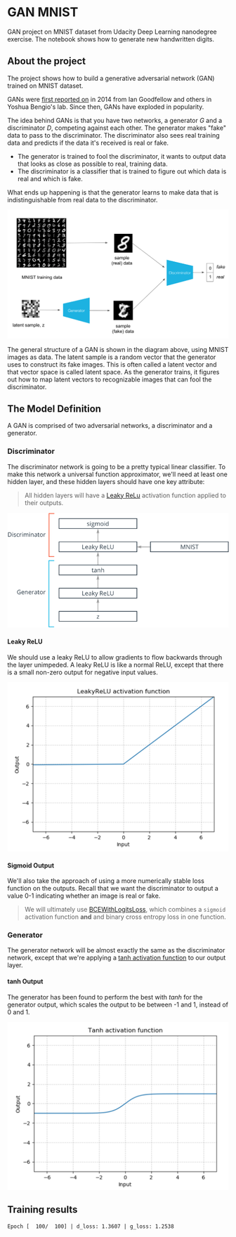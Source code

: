# GAN MNIST

GAN project on MNIST dataset from Udacity Deep Learning nanodegree exercise. The notebook shows how to generate new handwritten digits. 

## About the project

The project shows how to build a generative adversarial network (GAN) trained on MNIST dataset. 

GANs were [first reported on](https://arxiv.org/abs/1406.2661) in 2014 from Ian Goodfellow and others in Yoshua Bengio's lab. Since then, GANs have exploded in popularity.

The idea behind GANs is that you have two networks, a generator $G$ and a discriminator $D$, competing against each other. The generator makes "fake" data to pass to the discriminator. The discriminator also sees real training data and predicts if the data it's received is real or fake.

* The generator is trained to fool the discriminator, it wants to output data that looks as close as possible to real, training data.
* The discriminator is a classifier that is trained to figure out which data is real and which is fake.

What ends up happening is that the generator learns to make data that is indistinguishable from real data to the discriminator.

<img src="https://github.com/Shahrullo/GAN/blob/main/gan-mnist/assets/gan_pipeline.png">

The general structure of a GAN is shown in the diagram above, using MNIST images as data. The latent sample is a random vector that the generator uses to construct its fake images. This is often called a latent vector and that vector space is called latent space. 
As the generator trains, it figures out how to map latent vectors to recognizable images that can fool the discriminator.

## The Model Definition

A GAN is comprised of two adversarial networks, a discriminator and a generator.

### Discriminator

The discriminator network is going to be a pretty typical linear classifier. To make this network a universal function approximator, we'll need at least one hidden layer, and these hidden layers should have one key attribute:

> All hidden layers will have a [Leaky ReLu](https://pytorch.org/docs/stable/nn.html#torch.nn.LeakyReLU) activation function applied to their outputs.

<img src="https://github.com/Shahrullo/GAN/blob/main/gan-mnist/assets/gan_network.png">

#### Leaky ReLU

We should use a leaky ReLU to allow gradients to flow backwards through the layer unimpeded. A leaky ReLU is like a normal ReLU, except that there is a small non-zero output for negative input values.

<img src="https://github.com/Shahrullo/GAN/blob/main/gan-mnist/assets/leaky_relu.png">

#### Sigmoid Output
We'll also take the approach of using a more numerically stable loss function on the outputs. Recall that we want the discriminator to output a value 0-1 indicating whether an image is real or fake.

>  We will ultimately use [BCEWithLogitsLoss](https://pytorch.org/docs/stable/nn.html#bcewithlogitsloss), which combines a `sigmoid` activation function **and** and binary cross entropy loss in one function. 


### Generator

The generator network will be almost exactly the same as the discriminator network, except that we're applying a [tanh activation function](https://pytorch.org/docs/stable/nn.html#tanh) to our output layer.

#### tanh Output 

The generator has been found to perform the best with $tanh$ for the generator output, which scales the output to be between -1 and 1, instead of 0 and 1. 

<img src="https://github.com/Shahrullo/GAN/blob/main/gan-mnist/assets/tanh_fn.png">

## Training results

```
Epoch [  100/  100] | d_loss: 1.3607 | g_loss: 1.2538
```






